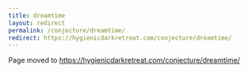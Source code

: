 ```yaml
---
title: dreamtime
layout: redirect
permalink: /conjecture/dreamtime/
redirect: https://hygienicdarkretreat.com/conjecture/dreamtime/
---
```


Page moved to <https://hygienicdarkretreat.com/conjecture/dreamtime/>

